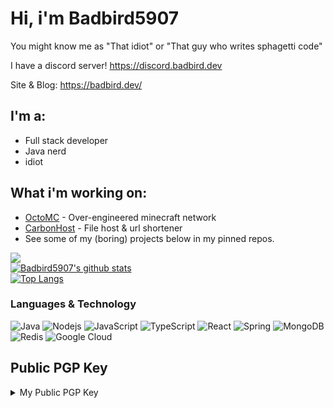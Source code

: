 # Hi, i'm Badbird5907
You might know me as "That idiot" or "That guy who writes sphagetti code"

I have a discord server! https://discord.badbird.dev

Site & Blog: https://badbird.dev/

## I'm a:
 - Full stack developer
 - Java nerd
 - idiot

## What i'm working on:
 - [OctoMC](https://github.com/OctoPvP/) - Over-engineered minecraft network
 - [CarbonHost](https://carbonhost.cloud) - File host & url shortener
 - See some of my (boring) projects below in my pinned repos.

![](https://komarev.com/ghpvc/?username=Badbird5907) <br />
[![Badbird5907's github stats](https://github-readme-stats.vercel.app/api?username=Badbird5907&theme=radical&count_private=true)](https://github.com/anuraghazra/github-readme-stats)   <br />
[![Top Langs](https://github-readme-stats.vercel.app/api/top-langs/?username=Badbird5907&layout=compact&theme=radical&hide=html,css&exclude_repo=AetheriaDiscord,mcp_1.12.2)](https://github.com/anuraghazra/github-readme-stats)

### Languages & Technology
![Java](https://img.shields.io/badge/-java-E34A86?style=flat-square&logo=java)
![Nodejs](https://img.shields.io/badge/-Nodejs-black?style=flat-square&logo=Node.js)
![JavaScript](https://img.shields.io/badge/-JavaScript-black?style=flat-square&logo=javascript)
![TypeScript](https://img.shields.io/badge/typescript-%23007ACC.svg?style=for-the-badge&logo=typescript&logoColor=white)
![React](https://img.shields.io/badge/-React-black?style=flat-square&logo=react)
![Spring](https://img.shields.io/badge/spring-%236DB33F.svg?style=for-the-badge&logo=spring&logoColor=white)
![MongoDB](https://img.shields.io/badge/MongoDB-%234ea94b.svg?style=for-the-badge&logo=mongodb&logoColor=white)
![Redis](https://img.shields.io/badge/-Redis-black?style=flat-square&logo=Redis)
![Google Cloud](https://img.shields.io/badge/Google%20Cloud-black?style=flat-square&logo=google-cloud)

## Public PGP Key
<details>
<summary>My Public PGP Key</summary>
<br>
```
-----BEGIN PGP PUBLIC KEY BLOCK-----

mDMEYzu7HRYJKwYBBAHaRw8BAQdAll5w+UGZgZRCtIj1RMbHXdUucSGZIV/KZFu3
HhsoPO+0IUV2YW4gWXUgPGV2YW4ubGVsZS55dTJAZ21haWwuY29tPoiZBBMWCgBB
FiEEmdkRR/wh7K+h3NfJmD+gF9R4eKcFAmM7ux0CGwMFCQPCZwAFCwkIBwICIgIG
FQoJCAsCBBYCAwECHgcCF4AACgkQmD+gF9R4eKddhAEAskUJAfUN9jQX/5aZ7Fyv
7jYVUDVbaUya/O2KmfpDclgBAOlCIMTaYSm1HSeWpjd50bevD+9Pw57om000yiDE
o00AuDgEYzu7HRIKKwYBBAGXVQEFAQEHQOayvMg04uesrxyxcPqBuj67SH9Vv9yh
3/GV5Jb38EdWAwEIB4h+BBgWCgAmFiEEmdkRR/wh7K+h3NfJmD+gF9R4eKcFAmM7
ux0CGwwFCQPCZwAACgkQmD+gF9R4eKfnjAD/WFk2iCa5yELMXQh4OACCEM1TZuaE
jZDoGhKJprTiFbMA/RMUdT50ZL2Ycn1gY05Fl+pijBuSVFI7t1WioELzPXsP
=S3f8
-----END PGP PUBLIC KEY BLOCK-----
```
</details>
